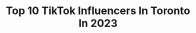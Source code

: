 ---
title: Top 10 TikTok Influencers In Toronto In 2023
description: >-
  Find top TikTok influencers in Toronto in 2023. Most popular hashtags: #fyp #trending #foryoupage.
platform: TikTok
hits: 995
text_top: See the most popular TikTok accounts on inBeat.
text_bottom: inBeat has 995 TikTok influencers like this in Toronto, Canada for you to contact.
profiles:
  - username: "bigchungasmode"
    fullname: >-
      Emma Steele🥴🤪
    bio: >-
      Toronto
    location: "Canada"
    followers: 142600
    engagement: 713
    commentsToLikes: 0.039545
    id: ck83zs2cd2jgz0j78m9nux5ag
    verified: false
    hashtags: "#fyp, #greenscreen, #duet, #foryou"
  - username: "browneyedgirl007"
    fullname: >-
      Brown Eyed Girl
    bio: >-
      Toronto
    location: "Canada"
    followers: 5604
    engagement: 697
    commentsToLikes: 0.071102
    id: ck9f9k08574z60j7814g0x7bq
    verified: false
    hashtags: "#over30, #funny, #accents, #accent"
  - username: "wowbisma"
    fullname: >-
      Bisma 
    bio: >-
      Toronto 🇨🇦
    location: "Canada"
    followers: 2416
    engagement: 1162
    commentsToLikes: 0.027865
    id: ckaihubl07lgu0i78mj758wff
    verified: false
    hashtags: "#viral, #foryoupage, #aaronhotchner, #fyp"
  - username: "ivanaaaapuglia"
    fullname: >-
      Ivanaaaaaaa
    bio: >-
      Toronto 🇮🇹🇨🇦
    location: "Canada"
    followers: 61000
    engagement: 620
    commentsToLikes: 0.020510
    id: ckdi6ae2e7mzp0j233awkhp6d
    verified: false
    hashtags: ""
  - username: "j.ackieg"
    fullname: >-
      j.ackieg
    bio: >-
      Toronto 🇨🇦
    location: "Canada"
    followers: 12000
    engagement: 552
    commentsToLikes: 0.053552
    id: ckce054suhjo50j23g8e69eoi
    verified: false
    hashtags: "#art, #toronto, #iykyk, #rnb"
  - username: "_daniielaxo"
    fullname: >-
      ♡︎daniela♡︎
    bio: >-
      toronto
    location: "Canada"
    followers: 10500
    engagement: 832
    commentsToLikes: 0.035256
    id: ck8w59ro89pxc0j78zplsdxdk
    verified: false
    hashtags: "#fyp, #tiktokfashionmonth, #colorcustomizer, #disposablecamera"
  - username: "michael_515"
    fullname: >-
      Michael ♾
    bio: >-
      🇮🇳-🇨🇦 Toronto
    location: "Canada"
    followers: 7363
    engagement: 806
    commentsToLikes: 0.030749
    id: ckajbi89jntlg0i78azy3nq6f
    verified: false
    hashtags: "#canadianmallus, #friends, #toronto, #tiktok"
  - username: "sukhgill110"
    fullname: >-
      Sukh Gill11
    bio: >-
      Toronto 🇨🇦
    location: "Canada"
    followers: 2510
    engagement: 586
    commentsToLikes: 0.027018
    id: ck8ja6vo9qwrc0j782cr0swy9
    verified: false
    hashtags: "#chill, #tiktokcanada, #trending, #viral"
  - username: "mamamari4"
    fullname: >-
      sofia ¿
    bio: >-
      toronto
    location: "Canada"
    followers: 33500
    engagement: 992
    commentsToLikes: 0.019182
    id: ckacwliqht40d0i78ch265rpz
    verified: false
    hashtags: "#duet, #fyp, #boo, #pumpkinseason"
  - username: "stevencrompton37"
    fullname: >-
      Steven Crompton
    bio: >-
      Toronto
    location: "Canada"
    followers: 27600
    engagement: 214
    commentsToLikes: 0.015614
    id: ck8toyjdqogyn0j780z3ofx3h
    verified: false
    hashtags: "#streetwear, #foryoupage, #golffail, #ericemanuel"
---